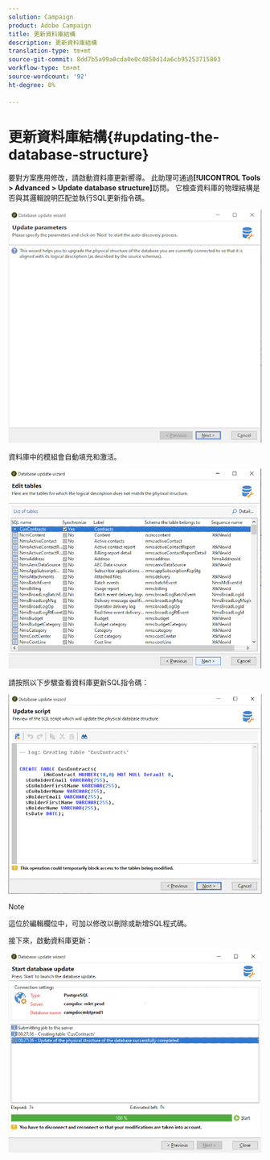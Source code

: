 ```yaml
---
solution: Campaign
product: Adobe Campaign
title: 更新資料庫結構
description: 更新資料庫結構
translation-type: tm+mt
source-git-commit: 8dd7b5a99a0cda0e0c4850d14a6cb95253715803
workflow-type: tm+mt
source-wordcount: '92'
ht-degree: 0%

---
```


# 更新資料庫結構{#updating-the-database-structure}

要對方案應用修改，請啟動資料庫更新嚮導。 此助理可通過&#x200B;**[!UICONTROL Tools > Advanced > Update database structure]**&#x200B;訪問。 它檢查資料庫的物理結構是否與其邏輯說明匹配並執行SQL更新指令碼。

![](assets/schema_update.png)

資料庫中的模組會自動填充和激活。

![](assets/schema_update_select2.png)

請按照以下步驟查看資料庫更新SQL指令碼：

![](assets/schema_update2.png)

>[!NOTE]
>
>這位於編輯欄位中，可加以修改以刪除或新增SQL程式碼。

接下來，啟動資料庫更新：

![](assets/schema_update3.png)
